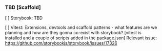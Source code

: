 ### TBD [Scaffold]

[ ] Storybook: TBD

[ ] Vitest: Extensions, devtools and scaffold patterns - what features are we planning and how are they gonna co-exist with storybook? [vitest is installed and a couple of scripts added in the package.json]
Relevant issue: https://github.com/storybookjs/storybook/issues/17326

